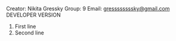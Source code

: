 Creator: Nikita Gressky
Group: 9
Email: gressssssssky@gmail.com
DEVELOPER VERSION
1) First line
2) Second line
